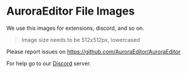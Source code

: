 # AuroraEditor File Images

We use this images for extensions, discord, and so on.

> Image size needs to be 512x512px, lowercased

Please report issues on https://github.com/AuroraEditor/AuroraEditor

For help go to our [Discord](https://discord.gg/QYTtDYMMYj) server.